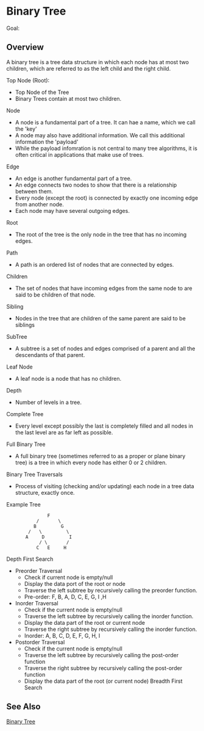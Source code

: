# Binary Tree

Goal: 

## Overview

A binary tree is a tree data structure in which each node has at most two children, which are referred to as the left child and the right child.

Top Node (Root):
- Top Node of the Tree
- Binary Trees contain at most two children.

Node
- A node is a fundamental part of a tree. It can hae a name, which we call the 'key'
- A node may also have additional information. We call this additional information the 'payload'
- While the payload infomration is not central to many tree algorithms, it is often critical in applications that make use of trees.

Edge
- An edge is another fundamental part of a tree.
- An edge connects two nodes to show that there is a relationship between them.
- Every node (except the root) is connected by exactly one incoming edge from another node.
- Each node may have several outgoing edges.

Root 
- The root of the tree is the only node in the tree that has no incoming edges.

Path 
- A path is an ordered list of nodes that are connected by edges.

Children 
- The set of nodes that have incoming edges from the same node to are said to be children of that node.

Sibling
- Nodes in the tree that are children of the same parent are said to be siblings

SubTree
- A subtree is a set of nodes and edges comprised of a parent and all the descendants of that parent.

Leaf Node
- A leaf node is a node that has no children.

Depth
- Number of levels in a tree.

Complete Tree
- Every level except possibly the last is completely filled and all nodes in the last level are as far left as possible.

Full Binary Tree
- A full binary tree (sometimes referred to as a proper or plane binary tree) is a tree in which every node has either 0 or 2 children.

Binary Tree Traversals 
- Process of visiting (checking and/or updating) each node in a tree data structure, exactly once.

Example Tree

```
               F
           /       \
          B         G
        /   \         \
       A     D         I
            / \       /
           C   E     H
```
Depth First Search
- Preorder Traversal
    - Check if current node is empty/null
    - Display the data port of the root or node
    - Traverse the left subtree by recursively calling the preorder function.
    - Pre-order: F, B, A, D, C, E, G, I ,H
- Inorder Traversal
    - Check if the current node is empty/null
    - Traverse the left subtree by recursively calling the inorder function.
    - Display the data part of the root or current node
    - Traverse the right subtree by recursively calling the inorder function.
    - Inorder: A, B, C, D, E, F, G, H, I
- Postorder Traversal
    - Check if the current node is empty/null
    - Traverse the left subtree by recursively calling the post-order function
    - Traverse the right subtree by recursively calling the post-order function
    - Display the data part of the root (or current node)
Breadth First Search


## See Also

[Binary Tree](https://en.wikipedia.org/wiki/Binary_tree)

